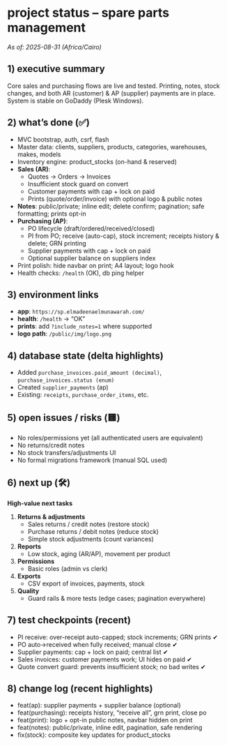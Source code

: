 # project status – spare parts management

_As of: 2025-08-31 (Africa/Cairo)_

## 1) executive summary
Core sales and purchasing flows are live and tested. Printing, notes, stock changes, and both AR (customer) & AP (supplier) payments are in place. System is stable on GoDaddy (Plesk Windows).

## 2) what’s done (✅)
- MVC bootstrap, auth, csrf, flash
- Master data: clients, suppliers, products, categories, warehouses, makes, models
- Inventory engine: product_stocks (on-hand & reserved)
- **Sales (AR)**:
  - Quotes → Orders → Invoices
  - Insufficient stock guard on convert
  - Customer payments with cap + lock on paid
  - Prints (quote/order/invoice) with optional logo & public notes
- **Notes**: public/private; inline edit; delete confirm; pagination; safe formatting; prints opt-in
- **Purchasing (AP)**:
  - PO lifecycle (draft/ordered/received/closed)
  - PI from PO; receive (auto-cap), stock increment; receipts history & delete; GRN printing
  - Supplier payments with cap + lock on paid
  - Optional supplier balance on suppliers index
- Print polish: hide navbar on print; A4 layout; logo hook
- Health checks: `/health` (OK), db ping helper

## 3) environment links
- **app**: `https://sp.elmadeenaelmunawarah.com/`
- **health**: `/health` → “OK”
- **prints**: add `?include_notes=1` where supported
- **logo path**: `/public/img/logo.png`

## 4) database state (delta highlights)
- Added `purchase_invoices.paid_amount (decimal)`, `purchase_invoices.status (enum)`
- Created `supplier_payments` (ap)
- Existing: `receipts`, `purchase_order_items`, etc.

## 5) open issues / risks (🟨)
- No roles/permissions yet (all authenticated users are equivalent)
- No returns/credit notes
- No stock transfers/adjustments UI
- No formal migrations framework (manual SQL used)

## 6) next up (🛠️)
**High-value next tasks**
1. **Returns & adjustments**
   - Sales returns / credit notes (restore stock)
   - Purchase returns / debit notes (reduce stock)
   - Simple stock adjustments (count variances)
2. **Reports**
   - Low stock, aging (AR/AP), movement per product
3. **Permissions**
   - Basic roles (admin vs clerk)
4. **Exports**
   - CSV export of invoices, payments, stock
5. **Quality**
   - Guard rails & more tests (edge cases; pagination everywhere)

## 7) test checkpoints (recent)
- PI receive: over-receipt auto-capped; stock increments; GRN prints ✔
- PO auto→received when fully received; manual close ✔
- Supplier payments: cap + lock on paid; central list ✔
- Sales invoices: customer payments work; UI hides on paid ✔
- Quote convert guard: prevents insufficient stock; no bad writes ✔

## 8) change log (recent highlights)
- feat(ap): supplier payments + supplier balance (optional)
- feat(purchasing): receipts history, “receive all”, grn print, close po
- feat(print): logo + opt-in public notes, navbar hidden on print
- feat(notes): public/private, inline edit, pagination, safe rendering
- fix(stock): composite key updates for product_stocks
